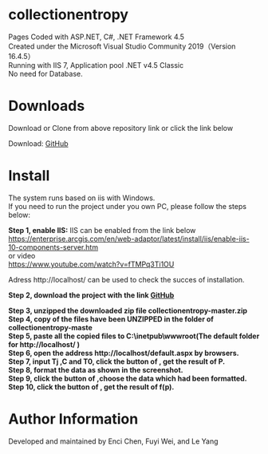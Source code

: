 # collectionentropy
Pages Coded with ASP.NET, C#, .NET Framework 4.5  
Created under the Microsoft Visual Studio Community 2019（Version 16.4.5）  
Running with IIS 7, Application pool .NET v4.5 Classic  
No need for Database. 

# Downloads

Download or Clone from above repository link or click the link below

Download: <a href="https://github.com/Firewar2015/collectionentropy/archive/refs/heads/master.zip">GitHub</a>

# Install
The system runs based on iis with Windows.<br>
If you need to run the project under you own PC, please follow the steps below:<br>

<b>Step 1, enable IIS:</b>
IIS can be enabled from the link below<br>
https://enterprise.arcgis.com/en/web-adaptor/latest/install/iis/enable-iis-10-components-server.htm<br>
or video<br>
https://www.youtube.com/watch?v=fTMPq3Ti1OU<br>

Adress http://localhost/ can be used to check the succes of installation.<br>

<b>Step 2, download the project with the link <a href="https://github.com/Firewar2015/collectionentropy/archive/refs/heads/master.zip">GitHub</a> </b><br>
  
<b>Step 3, unzipped the downloaded zip file collectionentropy-master.zip</b><br>
<b>Step 4, copy of the files have been UNZIPPED in the folder of collectionentropy-maste</b><br>
<b>Step 5, paste all the copied files to C:\inetpub\wwwroot(The default folder for http://localhost/ )</b><br>
<b>Step 6, open the address http://localhost/default.aspx by browsers.</b><br>
<b>Step 7, input Tj ,C and T0, click the button of <Calculation>, get the result of P.</b><br>
<b>Step 8, format the data as shown in the screenshot.</b><br>
<b>Step 9, click the button of <Choose File>,choose the data which had been formatted.</b><br>
<b>Step 10, click the button of <Calculation>, get the result of f(p).</b><br>


# Author Information 
Developed and maintained by Enci Chen, Fuyi Wei, and Le Yang
